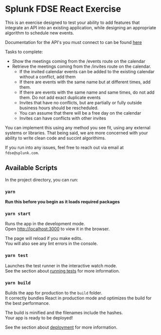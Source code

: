 # Splunk FDSE React Exercise
This is an exercise designed to test your ability to add features that integrate an API into an existing application, while designing an appropriate algorithm to schedule new events.

Documentation for the API's you must connect to can be found [here](https://documenter.getpostman.com/view/731059/SW11VxZR?version=latest)

Tasks to complete:
- Show the meetings coming from the /events route on the calendar
- Retrieve the meetings coming from the /invites route on the calendar.
    - If the invited calendar events can be added to the existing calendar without a conflict, add them
    - If there are events with the same name but at different times, add them.
    - If there are events with the same name and same times, do not add them. Do not add exact duplicate events
    - Invites that have no conflicts, but are partially or fully outside business hours should be rescheduled.
    - You can assume that there will be a free day on the calendar
    - Invites can have conflicts with other invites


You can implement this using any method you see fit, using any external systems or libraries.  That being said, we are more concerned with your ability to write clean code and succint algorithims.

If you run into any issues, feel free to reach out via email at `fdse@splunk.com`.

## Available Scripts

In the project directory, you can run:

### `yarn`

**Run this before you begin as it loads required packages**

### `yarn start`

Runs the app in the development mode.<br />
Open [http://localhost:3000](http://localhost:3000) to view it in the browser.

The page will reload if you make edits.<br />
You will also see any lint errors in the console.

### `yarn test`

Launches the test runner in the interactive watch mode.<br />
See the section about [running tests](https://facebook.github.io/create-react-app/docs/running-tests) for more information.

### `yarn build`

Builds the app for production to the `build` folder.<br />
It correctly bundles React in production mode and optimizes the build for the best performance.

The build is minified and the filenames include the hashes.<br />
Your app is ready to be deployed!

See the section about [deployment](https://facebook.github.io/create-react-app/docs/deployment) for more information.
